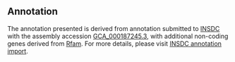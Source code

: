 

Annotation
----------

The annotation presented is derived from annotation submitted to
[INSDC](http://www.insdc.org) with the assembly accession
[GCA\_000187245.3](http://www.ebi.ac.uk/ena/data/view/GCA_000187245.3),
with additional non-coding genes derived from
[Rfam](http://rfam.xfam.org/). For more details, please visit [INSDC
annotation
import](http://ensemblgenomes.org/info/data/insdc_annotation).
